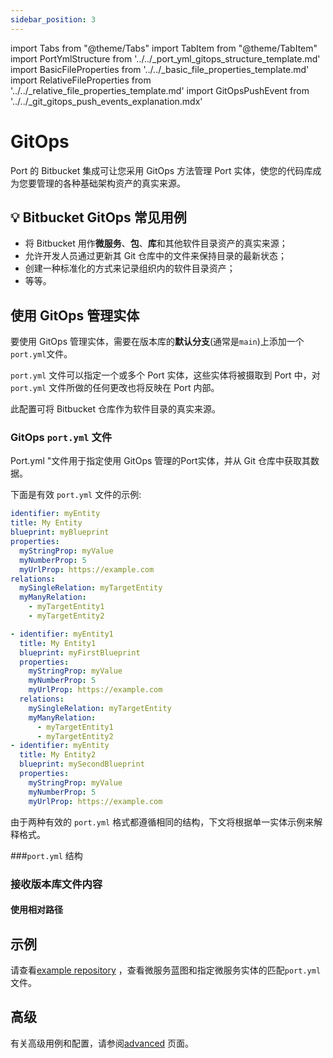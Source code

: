 ```yaml
---
sidebar_position: 3
---
```


import Tabs from "@theme/Tabs"
import TabItem from "@theme/TabItem"
import PortYmlStructure from '../../_port_yml_gitops_structure_template.md'
import BasicFileProperties from '../../_basic_file_properties_template.md'
import RelativeFileProperties from '../../_relative_file_properties_template.md'
import GitOpsPushEvent from '../../_git_gitops_push_events_explanation.mdx'

# GitOps

Port 的 Bitbucket 集成可让您采用 GitOps 方法管理 Port 实体，使您的代码库成为您要管理的各种基础架构资产的真实来源。

## 💡 Bitbucket GitOps 常见用例

* 将 Bitbucket 用作**微服务**、**包**、**库**和其他软件目录资产的真实来源；
* 允许开发人员通过更新其 Git 仓库中的文件来保持目录的最新状态；
* 创建一种标准化的方式来记录组织内的软件目录资产；
* 等等。

## 使用 GitOps 管理实体

要使用 GitOps 管理实体，需要在版本库的**默认分支**(通常是`main`)上添加一个`port.yml`文件。

`port.yml` 文件可以指定一个或多个 Port 实体，这些实体将被摄取到 Port 中，对 `port.yml` 文件所做的任何更改也将反映在 Port 内部。

此配置可将 Bitbucket 仓库作为软件目录的真实来源。

<GitOpsPushEvent/>

### GitOps `port.yml` 文件

Port.yml "文件用于指定使用 GitOps 管理的Port实体，并从 Git 仓库中获取其数据。

下面是有效 `port.yml` 文件的示例: 

<Tabs groupId="format">

<TabItem value="single" label="Single entity">

```yaml showLineNumbers
identifier: myEntity
title: My Entity
blueprint: myBlueprint
properties:
  myStringProp: myValue
  myNumberProp: 5
  myUrlProp: https://example.com
relations:
  mySingleRelation: myTargetEntity
  myManyRelation:
    - myTargetEntity1
    - myTargetEntity2
```

</TabItem>

<TabItem value="multiple" label="Multiple entities">

```yaml showLineNumbers
- identifier: myEntity1
  title: My Entity1
  blueprint: myFirstBlueprint
  properties:
    myStringProp: myValue
    myNumberProp: 5
    myUrlProp: https://example.com
  relations:
    mySingleRelation: myTargetEntity
    myManyRelation:
      - myTargetEntity1
      - myTargetEntity2
- identifier: myEntity
  title: My Entity2
  blueprint: mySecondBlueprint
  properties:
    myStringProp: myValue
    myNumberProp: 5
    myUrlProp: https://example.com
```

</TabItem>

</Tabs>

由于两种有效的 `port.yml` 格式都遵循相同的结构，下文将根据单一实体示例来解释格式。

###`port.yml` 结构

<PortYmlStructure/>

### 接收版本库文件内容

<BasicFileProperties/>

#### 使用相对路径

<RelativeFileProperties/>

## 示例

请查看[example repository](https://github.com/port-labs/github-app-setup-example) ，查看微服务蓝图和指定微服务实体的匹配`port.yml`文件。

## 高级

有关高级用例和配置，请参阅[advanced](../advanced.md) 页面。